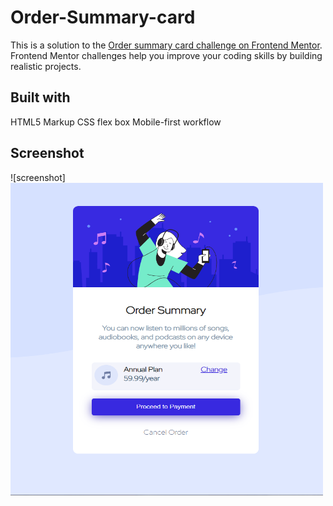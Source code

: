 # Order-Summary-card
This is a solution to the [Order summary card challenge on Frontend Mentor](https://www.frontendmentor.io/challenges/order-summary-component-QlPmajDUj). Frontend Mentor challenges help you improve your coding skills by building realistic projects.


## Built with
HTML5 Markup
CSS flex box
Mobile-first workflow

## Screenshot
![screenshot] <img src="images/order-summary.PNG" alt="" width="500" height="500">
